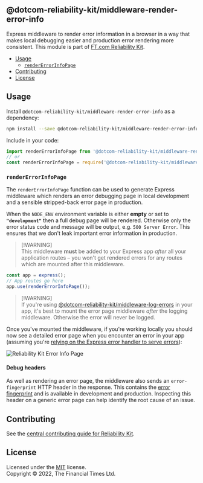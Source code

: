 
## @dotcom-reliability-kit/middleware-render-error-info

Express middleware to render error information in a browser in a way that makes local debugging easier and production error rendering more consistent. This module is part of [FT.com Reliability Kit](https://github.com/Financial-Times/dotcom-reliability-kit#readme).

  * [Usage](#usage)
    * [`renderErrorInfoPage`](#rendererrorinfopage)
  * [Contributing](#contributing)
  * [License](#license)


## Usage

Install `@dotcom-reliability-kit/middleware-render-error-info` as a dependency:

```bash
npm install --save @dotcom-reliability-kit/middleware-render-error-info
```

Include in your code:

```js
import renderErrorInfoPage from '@dotcom-reliability-kit/middleware-render-error-info';
// or
const renderErrorInfoPage = require('@dotcom-reliability-kit/middleware-render-error-info');
```

### `renderErrorInfoPage`

The `renderErrorInfoPage` function can be used to generate Express middleware which renders an error debugging page in local development and a sensible stripped-back error page in production.

When the `NODE_ENV` environment variable is either **empty** or set to **`"development"`** then a full debug page will be rendered. Otherwise only the error status code and message will be output, e.g. `500 Server Error`. This ensures that we don't leak important error information in production.

> [!WARNING]<br />
> This middleware **must** be added to your Express app _after_ all your application routes – you won't get rendered errors for any routes which are mounted after this middleware.

```js
const app = express();
// App routes go here
app.use(renderErrorInfoPage());
```

> [!WARNING]<br />
> If you're using [@dotcom-reliability-kit/middleware-log-errors](https://github.com/Financial-Times/dotcom-reliability-kit/tree/main/packages/middleware-log-errors#readme) in your app, it's best to mount the error page middleware _after_ the logging middleware. Otherwise the error will never be logged.

Once you've mounted the middleware, if you're working locally you should now see a detailed error page when you encounter an error in your app (assuming you're [relying on the Express error handler to serve errors](https://github.com/Financial-Times/dotcom-reliability-kit/blob/main/docs/getting-started/handling-errors.md#bubbling-up-in-express)):

![Reliability Kit Error Info Page](https://user-images.githubusercontent.com/138944/183625949-fff25554-5c7e-4616-b717-963d472e5d35.png)

#### Debug headers

As well as rendering an error page, the middleware also sends an `error-fingerprint` HTTP header in the response. This contains the [error fingerprint](../serialize-error/README.md#serializederrorfingerprint) and is available in development and production. Inspecting this header on a generic error page can help identify the root cause of an issue.


## Contributing

See the [central contributing guide for Reliability Kit](https://github.com/Financial-Times/dotcom-reliability-kit/blob/main/docs/contributing.md).


## License

Licensed under the [MIT](https://github.com/Financial-Times/dotcom-reliability-kit/blob/main/LICENSE) license.<br/>
Copyright &copy; 2022, The Financial Times Ltd.
